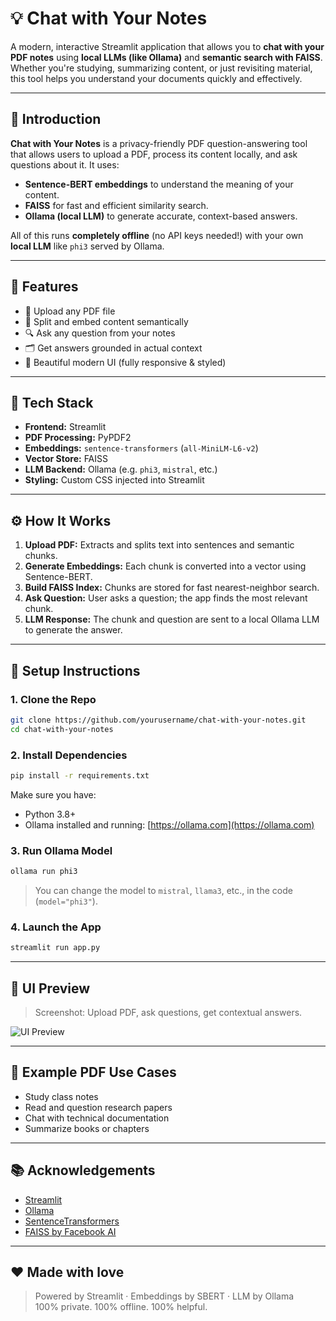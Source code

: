 
# 💡 Chat with Your Notes

A modern, interactive Streamlit application that allows you to **chat with your PDF notes** using **local LLMs (like Ollama)** and **semantic search with FAISS**. Whether you're studying, summarizing content, or just revisiting material, this tool helps you understand your documents quickly and effectively.

---

## 📌 Introduction

**Chat with Your Notes** is a privacy-friendly PDF question-answering tool that allows users to upload a PDF, process its content locally, and ask questions about it. It uses:

- **Sentence-BERT embeddings** to understand the meaning of your content.
- **FAISS** for fast and efficient similarity search.
- **Ollama (local LLM)** to generate accurate, context-based answers.

All of this runs **completely offline** (no API keys needed!) with your own **local LLM** like `phi3` served by Ollama.

---

## 🚀 Features

- 📄 Upload any PDF file
- 🧠 Split and embed content semantically
- 🔍 Ask any question from your notes
- 🗂️ Get answers grounded in actual context
- 💅 Beautiful modern UI (fully responsive & styled)

---

## 🧰 Tech Stack

- **Frontend:** Streamlit
- **PDF Processing:** PyPDF2
- **Embeddings:** `sentence-transformers` (`all-MiniLM-L6-v2`)
- **Vector Store:** FAISS
- **LLM Backend:** Ollama (e.g. `phi3`, `mistral`, etc.)
- **Styling:** Custom CSS injected into Streamlit

---

## ⚙️ How It Works

1. **Upload PDF:** Extracts and splits text into sentences and semantic chunks.
2. **Generate Embeddings:** Each chunk is converted into a vector using Sentence-BERT.
3. **Build FAISS Index:** Chunks are stored for fast nearest-neighbor search.
4. **Ask Question:** User asks a question; the app finds the most relevant chunk.
5. **LLM Response:** The chunk and question are sent to a local Ollama LLM to generate the answer.

---

## 🧪 Setup Instructions

### 1. Clone the Repo

```bash
git clone https://github.com/yourusername/chat-with-your-notes.git
cd chat-with-your-notes
```

### 2. Install Dependencies

```bash
pip install -r requirements.txt
```

Make sure you have:
- Python 3.8+
- Ollama installed and running: [https://ollama.com](https://ollama.com)

### 3. Run Ollama Model

```bash
ollama run phi3
```

> You can change the model to `mistral`, `llama3`, etc., in the code (`model="phi3"`).

### 4. Launch the App

```bash
streamlit run app.py
```

---

## 📸 UI Preview

> Screenshot: Upload PDF, ask questions, get contextual answers.

![UI Preview](preview.png)

---

## 📄 Example PDF Use Cases

- Study class notes
- Read and question research papers
- Chat with technical documentation
- Summarize books or chapters

---

## 📚 Acknowledgements

- [Streamlit](https://streamlit.io/)
- [Ollama](https://ollama.com)
- [SentenceTransformers](https://www.sbert.net/)
- [FAISS by Facebook AI](https://github.com/facebookresearch/faiss)

---

## ❤️ Made with love

> Powered by Streamlit · Embeddings by SBERT · LLM by Ollama  
> 100% private. 100% offline. 100% helpful.
